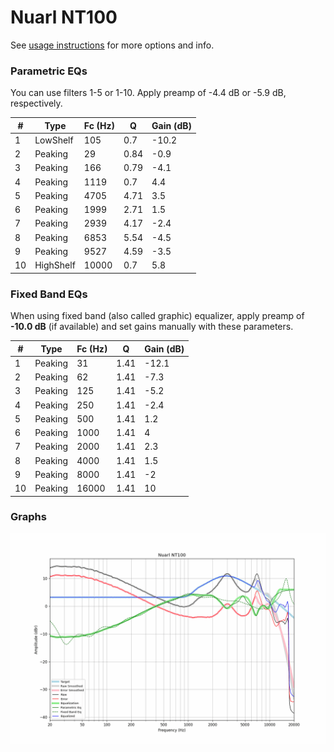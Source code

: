 # Nuarl NT100
See [usage instructions](https://github.com/jaakkopasanen/AutoEq#usage) for more options and info.

### Parametric EQs
You can use filters 1-5 or 1-10. Apply preamp of -4.4 dB or -5.9 dB, respectively.

|   # | Type      |   Fc (Hz) |    Q |   Gain (dB) |
|-----|-----------|-----------|------|-------------|
|   1 | LowShelf  |       105 | 0.7  |       -10.2 |
|   2 | Peaking   |        29 | 0.84 |        -0.9 |
|   3 | Peaking   |       166 | 0.79 |        -4.1 |
|   4 | Peaking   |      1119 | 0.7  |         4.4 |
|   5 | Peaking   |      4705 | 4.71 |         3.5 |
|   6 | Peaking   |      1999 | 2.71 |         1.5 |
|   7 | Peaking   |      2939 | 4.17 |        -2.4 |
|   8 | Peaking   |      6853 | 5.54 |        -4.5 |
|   9 | Peaking   |      9527 | 4.59 |        -3.5 |
|  10 | HighShelf |     10000 | 0.7  |         5.8 |

### Fixed Band EQs
When using fixed band (also called graphic) equalizer, apply preamp of **-10.0 dB** (if available) and set gains manually with these parameters.

|   # | Type    |   Fc (Hz) |    Q |   Gain (dB) |
|-----|---------|-----------|------|-------------|
|   1 | Peaking |        31 | 1.41 |       -12.1 |
|   2 | Peaking |        62 | 1.41 |        -7.3 |
|   3 | Peaking |       125 | 1.41 |        -5.2 |
|   4 | Peaking |       250 | 1.41 |        -2.4 |
|   5 | Peaking |       500 | 1.41 |         1.2 |
|   6 | Peaking |      1000 | 1.41 |         4   |
|   7 | Peaking |      2000 | 1.41 |         2.3 |
|   8 | Peaking |      4000 | 1.41 |         1.5 |
|   9 | Peaking |      8000 | 1.41 |        -2   |
|  10 | Peaking |     16000 | 1.41 |        10   |

### Graphs
![](./Nuarl%20NT100.png)
